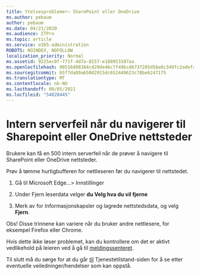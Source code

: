 ```yaml
---
title: Ytelsesproblemer– SharePoint eller OneDrive
ms.author: pebaum
author: pebaum
ms.date: 04/21/2020
ms.audience: ITPro
ms.topic: article
ms.service: o365-administration
ROBOTS: NOINDEX, NOFOLLOW
localization_priority: Normal
ms.assetid: 9225ec0f-771f-4d7a-8157-e188953107aa
ms.openlocfilehash: 00516d08384cd29de46c7f49bcd673f285d56a8c349fc2adefa5ea2173abd7b6
ms.sourcegitcommit: b5f7da89a650d2915dc652449623c78be6247175
ms.translationtype: MT
ms.contentlocale: nb-NO
ms.lasthandoff: 08/05/2021
ms.locfileid: "54028445"
---
```

# <a name="internal-server-error-when-navigating-to-sharepoint-or-onedrive-sites"></a>Intern serverfeil når du navigerer til Sharepoint eller OneDrive nettsteder

Brukere kan få en 500 intern serverfeil når de prøver å navigere til SharePoint eller OneDrive nettsteder. 

Prøv å tømme hurtigbufferen for nettleseren før du navigerer til nettstedet.


1. Gå til Microsoft Edge...> Innstillinger

2. Under Fjern leserdata velger **du Velg hva du vil fjerne**

3. Merk av for Informasjonskapsler og lagrede nettstedsdata, og velg **Fjern**.

Obs! Disse trinnene kan variere når du bruker andre nettlesere, for eksempel Firefox eller Chrome.

Hvis dette ikke løser problemet, kan du kontrollere om det er aktivt vedlikehold på leieren ved å gå til [meldingssenteret](https://portal.office.com/adminportal/home#/MessageCenter).

Til slutt må du sørge for at du går [til](https://portal.office.com/adminportal/home#/servicehealth) Tjenestetilstand-siden for å se etter eventuelle veiledninger/hendelser som kan oppstå.


